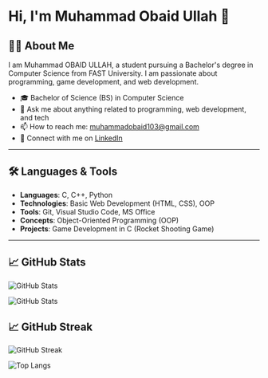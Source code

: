 # Hi, I'm Muhammad Obaid Ullah 👋

## 👨‍🎓 About Me
I am Muhammad OBAID ULLAH, a student pursuing a Bachelor's degree in Computer Science from FAST University. I am passionate about programming, game development, and web development.

- 🎓 Bachelor of Science (BS) in Computer Science
- 💬 Ask me about anything related to programming, web development, and tech
- 📫 How to reach me: muhammadobaid103@gmail.com
- 🔗 Connect with me on [LinkedIn](https://www.linkedin.com/in/muhammad-obaid-ullah-29b6b0323/)

---

## 🛠️ Languages & Tools

- **Languages**: C, C++, Python
- **Technologies**: Basic Web Development (HTML, CSS), OOP
- **Tools**: Git, Visual Studio Code, MS Office
- **Concepts**: Object-Oriented Programming (OOP)
- **Projects**: Game Development in C (Rocket Shooting Game)

---

## 📈 GitHub Stats

![GitHub Stats](https://github-readme-stats.vercel.app/api?username=Obaid03&show_icons=true&count_private=true&hide_title=false&theme=radical&card_width=500)

![GitHub Stats](https://github-readme-stats.vercel.app/api?username=Obaid03&show_icons=true&theme=highcontrast&count_private=true&hide_title=false&card_width=500)

## 📈 GitHub Streak

![GitHub Streak](https://github-readme-streak-stats.herokuapp.com/?user=Obaid03&theme=radical)

![Top Langs](https://github-readme-stats.vercel.app/api/top-langs/?username=Obaid03&layout=compact&theme=radical)




